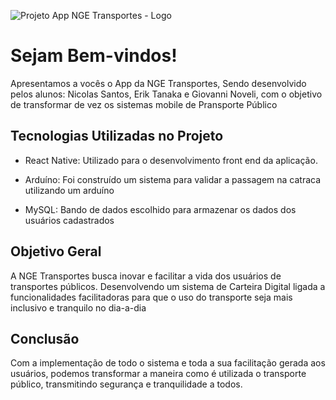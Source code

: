 ![Projeto App NGE Transportes - Logo](/assets/README.MD.png)

# Sejam Bem-vindos!

Apresentamos a vocês o App da NGE Transportes, Sendo desenvolvido pelos alunos: Nicolas Santos, Erik Tanaka e Giovanni Noveli, com o objetivo de transformar de vez os sistemas mobile de Pransporte Público

## Tecnologias Utilizadas no Projeto

* React Native: Utilizado para o desenvolvimento front end da aplicação.

* Arduíno: Foi construído um sistema para validar a passagem na catraca utilizando um arduíno

* MySQL: Bando de dados escolhido para armazenar os dados dos usuários cadastrados

## Objetivo Geral

A NGE Transportes busca inovar e facilitar a vida dos usuários de transportes públicos. Desenvolvendo um sistema de Carteira Digital ligada a funcionalidades facilitadoras para que o uso do transporte seja mais inclusivo e tranquilo no dia-a-dia

## Conclusão

Com a implementação de todo o sistema e toda a sua facilitação gerada aos usuários, podemos transformar a maneira como é utilizada o transporte público, transmitindo segurança e tranquilidade a todos.

 
